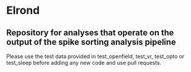 # Elrond

## Repository for analyses that operate on the output of the spike sorting analysis pipeline

Please use the test data provided in test_openfield, test_vr, test_opto or test_sleep before adding any new code and use pull requests.
